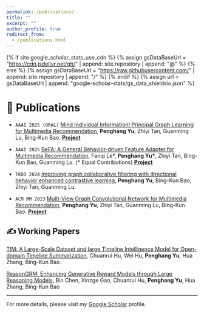 ```yaml
---
permalink: /publications/
title: ""
excerpt: ""
author_profile: true
redirect_from: 
  - /publications.html
---
```


{% if site.google_scholar_stats_use_cdn %}
{% assign gsDataBaseUrl = "https://cdn.jsdelivr.net/gh/" | append: site.repository | append: "@" %}
{% else %}
{% assign gsDataBaseUrl = "https://raw.githubusercontent.com/" | append: site.repository | append: "/" %}
{% endif %}
{% assign url = gsDataBaseUrl | append: "google-scholar-stats/gs_data_shieldsio.json" %}

# 📝 Publications

- ``AAAI 2025 (ORAL)`` [Mind Individual Information! Principal Graph Learning for Multimedia Recommendation](https://ojs.aaai.org/index.php/AAAI/article/view/33429), **Penghang Yu**, Zhiyi Tan, Guanming Lu, Bing-Kun Bao. [**Project**](https://github.com/demonph10/PGL)

- ``AAAI 2025`` [BeFA: A General Behavior-driven Feature Adapter for Multimedia Recommendation](https://ojs.aaai.org/index.php/AAAI/article/view/33429), Fanqi Le\*, **Penghang Yu\***, Zhiyi Tan, Bing-Kun Bao, Guanming Lu. (\* Equal Contributions) [**Project**](https://github.com/fqldom/BeFA)

- ``TKDD 2024`` [Improving graph collaborative filtering with directional behavior enhanced contrastive learning](https://dl.acm.org/doi/10.1145/3663574), **Penghang Yu**, Bing-Kun Bao, Zhiyi Tan, Guanming Lu.

- ``ACM MM 2023`` [Multi-View Graph Convolutional Network for Multimedia Recommendation](https://dl.acm.org/doi/abs/10.1145/3581783.3613915), **Penghang Yu**, Zhiyi Tan, Guanming Lu, Bing-Kun Bao. [**Project**](https://github.com/demonph10/MGCN)


## ✍ Working Papers
[TIM: A Large-Scale Dataset and large Timeline Intelligence Model for Open-domain Timeline Summarization](https://arxiv.org/abs/2506.21616), Chuanrui Hu, Wei Hu, **Penghang Yu**, Hua Zhang, Bing-Kun Bao.

[ReasonGRM: Enhancing Generative Reward Models through Large Reasoning Models](https://arxiv.org/abs/2506.16712), Bin Chen, Xinzge Gao, Chuanrui Hu, **Penghang Yu**, Hua Zhang, Bing-Kun Bao

---

For more details, please visit my [Google Scholar](https://scholar.google.com/citations?user=GeIFj2cAAAAJ) profile.
